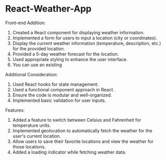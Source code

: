 # React-Weather-App

Front-end Addition:

1. Created a React component for displaying weather information.
2. Implemented a form for users to input a location (city or coordinates).
3. Display the current weather information (temperature, description, etc.) for the provided
location.
4. Provided a 5-day weather forecast for the location.
5. Used appropriate styling to enhance the user interface.
6. You can use an existing




Additional Consideration:

1. Used React hooks for state management.
2. Used a functional component approach in React.
3. Ensure the code is modular and well-organized.
4. Implemented basic validation for user inputs.




Features:

1. Added a feature to switch between Celsius and Fahrenheit for temperature units.
2. Implemented geolocation to automatically fetch the weather for the user's current location.
3. Allow users to save their favorite locations and view the weather for those locations.
4. Added a loading indicator while fetching weather data.




   
